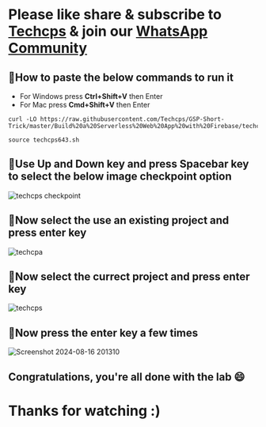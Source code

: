 

# Please like share & subscribe to [Techcps](https://www.youtube.com/@techcps) & join our [WhatsApp Community](https://whatsapp.com/channel/0029Va9nne147XeIFkXYv71A)


## 🚨How to paste the below commands to run it
- For Windows press **Ctrl+Shift+V** then Enter
- For Mac press **Cmd+Shift+V** then Enter

```
curl -LO https://raw.githubusercontent.com/Techcps/GSP-Short-Trick/master/Build%20a%20Serverless%20Web%20App%20with%20Firebase/techcps643.sh

source techcps643.sh
```

## 🚨Use Up and Down key and press Spacebar key to select the below image checkpoint option
![techcps checkpoint](https://github.com/user-attachments/assets/96c4acbf-7369-40f6-b6cf-369c049bf112)

## 🚨Now select the use an existing project and press enter key
![techcpa](https://github.com/user-attachments/assets/eee1472c-f510-408a-9a35-8bdff94c6e4f)

## 🚨Now select the currect project and press enter key
![techcps](https://github.com/user-attachments/assets/2a6c53f6-b9fd-41bf-9dd6-7bb7556e8305)

## 🚨Now press the enter key a few times
![Screenshot 2024-08-16 201310](https://github.com/user-attachments/assets/8f543a02-79b6-487e-910f-0b1eee6986c5)

## Congratulations, you're all done with the lab 😄

# Thanks for watching :)

